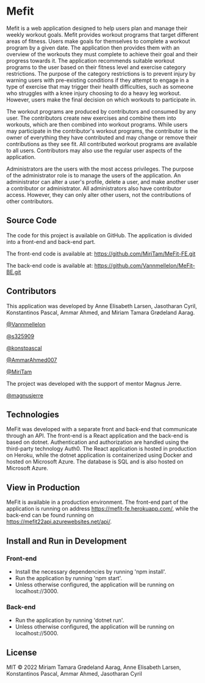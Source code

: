 # Mefit

Mefit is a web application designed to help users plan and manage their weekly workout goals. Mefit provides
workout programs that target different areas of fitness. Users make goals for themselves to complete a workout
program by a given date. The application then provides them with an overview of the workouts they must complete to 
achieve their goal and their progress towards it. The application recommends suitable workout programs to the user 
based on their fitness level and exercise category restrictions. The purpose of the category restrictions is to
prevent injury by warning users with pre-existing conditions if they attempt to engage in a type of exercise
that may trigger their health difficulties, such as someone who struggles with a knee injury choosing to do a 
heavy leg workout. However, users make the final decision on which workouts to participate in.



The workout programs are produced by contributors and consumed by any user. The contributors create new exercises 
and combine them into workouts, which are then combined into workout programs. While users may participate in the
contributor's workout programs, the contributor is the owner of everything they have contributed and may change or 
remove their contributions as they see fit. All contributed workout programs are available to all users.
Contributors may also use the regular user aspects of the application.



Administrators are the users with the most access privileges. The purpose of the administrator role is to manage
the users of the application. An administrator can alter a user's profile, delete a user, and make another user a 
contributor or administrator. All administrators also have contributor access. However, they can only alter other
users, not the contributions of other contributors.


## Source Code

The code for this project is available on GitHub. The application is divided into a front-end and back-end part.

The front-end code is available at: https://github.com/MiriTam/MeFit-FE.git

The back-end code is available at: https://github.com/Vannmellelon/MeFit-BE.git

## Contributors

This application was developed by Anne Elisabeth Larsen, Jasotharan Cyril, Konstantinos Pascal, Ammar Ahmed, and 
Miriam Tamara Grødeland Aarag.

[@Vannmellelon](https://github.com/Vannmellelon)

[@s325909](https://github.com/s325909)

[@konstpascal](https://github.com/konstapascal)

[@AmmarAhmed007](https://github.com/AmmarAhmed007)

[@MiriTam](https://github.com/MiriTam)

The project was developed with the support of mentor Magnus Jerre.

[@magnusjerre](https://github.com/magnusjerre)


## Technologies

MeFit was developed with a separate front and back-end that communicate through an API. The front-end is a
React application and the back-end is based on dotnet. Authentication and authorization are handled using the 
third-party technology Auth0. The React application is hosted in production on Heroku, while the dotnet 
application is containerized using Docker and hosted on Microsoft Azure. The database is SQL and is also hosted
on Microsoft Azure.


## View in Production

MeFit is available in a production environment. The front-end part of the application is running on address 
https://mefit-fe.herokuapp.com/, while the back-end can be found running on https://mefit22api.azurewebsites.net/api/.


## Install and Run in Development

### Front-end

- Install the necessary dependencies by running 'npm install'.
- Run the application by running 'npm start'.
- Unless otherwise configured, the application will be running on localhost://3000.


### Back-end

- Run the application by running 'dotnet run'.
- Unless otherwise configured, the application will be running on localhost://5000.


## License

MIT © 2022 Miriam Tamara Grødeland Aarag, Anne Elisabeth Larsen, Konstantinos Pascal, Ammar Ahmed, Jasotharan Cyril
